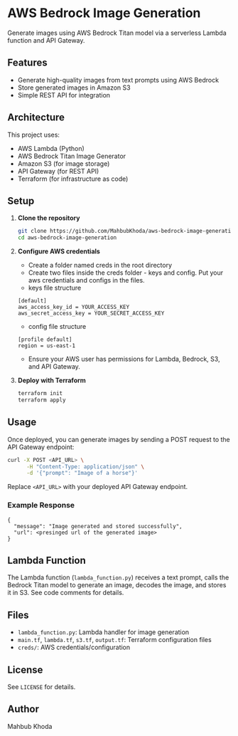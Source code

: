 
# AWS Bedrock Image Generation

Generate images using AWS Bedrock Titan model via a serverless Lambda function and API Gateway.

## Features
- Generate high-quality images from text prompts using AWS Bedrock
- Store generated images in Amazon S3
- Simple REST API for integration

## Architecture
This project uses:
- AWS Lambda (Python)
- AWS Bedrock Titan Image Generator
- Amazon S3 (for image storage)
- API Gateway (for REST API)
- Terraform (for infrastructure as code)

## Setup
1. **Clone the repository**
	```bash
	git clone https://github.com/MahbubKhoda/aws-bedrock-image-generation.git
	cd aws-bedrock-image-generation
	```

2. **Configure AWS credentials**
    - Create a folder named creds in the root directory
    - Create two files inside the creds folder - keys and config. Put your aws credentials and configs in the files.
    - keys file structure
    ```
    [default]
    aws_access_key_id = YOUR_ACCESS_KEY
    aws_secret_access_key = YOUR_SECRET_ACCESS_KEY
    ```
    - config file structure
    ```
    [profile default]
    region = us-east-1
    ```
	- Ensure your AWS user has permissions for Lambda, Bedrock, S3, and API Gateway.

3. **Deploy with Terraform**
	```bash
	terraform init
	terraform apply
	```

## Usage
Once deployed, you can generate images by sending a POST request to the API Gateway endpoint:

```bash
curl -X POST <API_URL> \
	  -H "Content-Type: application/json" \
	  -d '{"prompt": "Image of a horse"}'
```

Replace `<API_URL>` with your deployed API Gateway endpoint.

### Example Response
```
{
  "message": "Image generated and stored successfully",
  "url": <presinged url of the generated image>
}
```

## Lambda Function
The Lambda function (`lambda_function.py`) receives a text prompt, calls the Bedrock Titan model to generate an image, decodes the image, and stores it in S3. See code comments for details.

## Files
- `lambda_function.py`: Lambda handler for image generation
- `main.tf`, `lambda.tf`, `s3.tf`, `output.tf`: Terraform configuration files
- `creds/`: AWS credentials/configuration

## License
See `LICENSE` for details.

## Author
Mahbub Khoda
